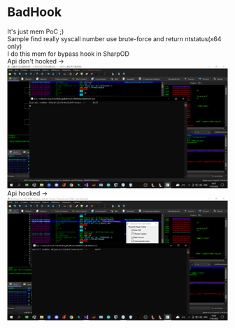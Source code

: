 # BadHook
It's just mem PoC ;)  
Sample find really syscall number use  brute-force and return ntstatus(x64 only)  
I do this mem for bypass hook in SharpOD  
Api don't hooked ->  
![alt text](https://github.com/Ahora57/BadHook/blob/main/Don't%20hooked.png)  
Api hooked ->  
![alt text](https://github.com/Ahora57/BadHook/blob/main/SharpOD_enabled.png)  
